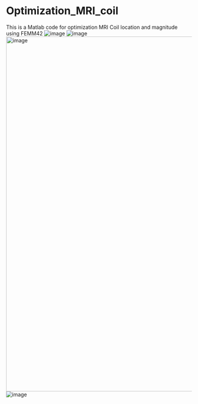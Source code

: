 # Optimization_MRI_coil
This is a Matlab code for optimization MRI Coil location and magnitude using FEMM42
![image](https://github.com/Chansis/Optimization_MRI_coil/assets/111758012/3a6f91cd-d7f3-4bbe-9af6-68e7548ad1cd)
![image](https://github.com/Chansis/Optimization_MRI_coil/assets/111758012/e3cc1023-a69b-4f87-9c5a-434152186791)
<img width="964" alt="image" src="https://github.com/Chansis/Optimization_MRI_coil/assets/111758012/3d914b11-95cf-416e-ae96-d23e7b2b0114">
![image](https://github.com/Chansis/Optimization_MRI_coil/assets/111758012/7a01a456-48f4-4512-925d-78766d672b70)



